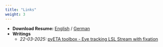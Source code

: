 ```yaml
---
title: "Links"
weight: 3
---
```


- **Download Resume:** [English](files/Resume-EN.pdf) / [German](files/Resume-DE.pdf)
- **Writings**
    - *22-03-2025:* [pyETA toolbox - Eye tracking LSL Stream with fixation](https://vinayin.gitbook.io/pyeta)